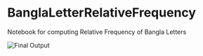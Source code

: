 # BanglaLetterRelativeFrequency
 Notebook for computing Relative Frequency of Bangla Letters
 
 ![Final Output](https://github.com/shuvo1997/BanglaLetterRelativeFrequency/blob/main/17701003.png?raw=true)
